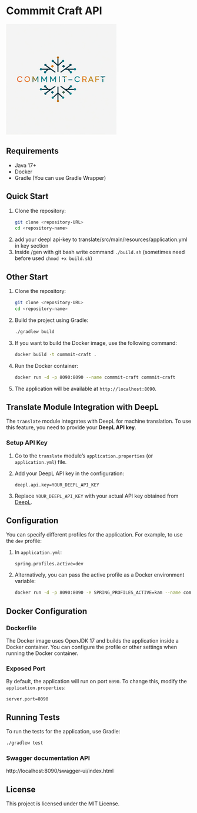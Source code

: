 
# Commmit Craft API

<img src="src/main/resources/images/craft.jpg" alt="Craft" width="300"/>

## Requirements
- Java 17+
- Docker
- Gradle (You can use Gradle Wrapper)

## Quick Start
1. Clone the repository:
   ```bash
   git clone <repository-URL>
   cd <repository-name>
   ```
2. add your deepl api-key to translate/src/main/resources/application.yml in key section  
3. Inside /gen with git bash write command 
   ```./build.sh``` (sometimes need before used ```chmod +x build.sh```)

## Other Start
1. Clone the repository:
   ```bash
   git clone <repository-URL>
   cd <repository-name>
   ```

2. Build the project using Gradle:
   ```bash
   ./gradlew build
   ```

3. If you want to build the Docker image, use the following command:
   ```bash
   docker build -t commmit-craft .
   ```

4. Run the Docker container:
   ```bash
   docker run -d -p 8090:8090 --name commmit-craft commmit-craft
   ```

5. The application will be available at `http://localhost:8090`.

## Translate Module Integration with DeepL

The `translate` module integrates with DeepL for machine translation. To use this feature, you need to provide your **DeepL API key**.

### Setup API Key

1. Go to the `translate` module’s `application.properties` (or `application.yml`) file.
   
2. Add your DeepL API key in the configuration:
   ```properties
   deepl.api.key=YOUR_DEEPL_API_KEY
   ```

3. Replace `YOUR_DEEPL_API_KEY` with your actual API key obtained from [DeepL](https://www.deepl.com/pro#developer).

## Configuration

You can specify different profiles for the application. For example, to use the `dev` profile:

1. In `application.yml`:
   ```properties
   spring.profiles.active=dev
   ```

2. Alternatively, you can pass the active profile as a Docker environment variable:
   ```bash
   docker run -d -p 8090:8090 -e SPRING_PROFILES_ACTIVE=kam --name commmit-craft commmit-craft
   ```

## Docker Configuration

### Dockerfile

The Docker image uses OpenJDK 17 and builds the application inside a Docker container. You can configure the profile or other settings when running the Docker container.

### Exposed Port

By default, the application will run on port `8090`. To change this, modify the `application.properties`:
```properties
server.port=8090
```

## Running Tests

To run the tests for the application, use Gradle:
```bash
./gradlew test
```

### Swagger documentation API

http://localhost:8090/swagger-ui/index.html

## License

This project is licensed under the MIT License.

